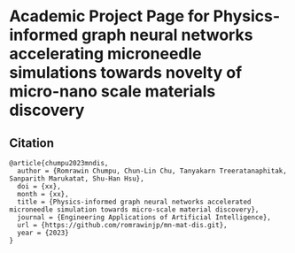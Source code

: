 # Academic Project Page for Physics-informed graph neural networks accelerating microneedle simulations towards novelty of micro-nano scale materials discovery

## Citation
```
@article{chumpu2023mndis,
  author = {Romrawin Chumpu, Chun-Lin Chu, Tanyakarn Treeratanaphitak, Sanparith Marukatat, Shu-Han Hsu},
  doi = {xx},
  month = {xx},
  title = {Physics-informed graph neural networks accelerated microneedle simulation towards micro-scale material discovery},
  journal = {Engineering Applications of Artificial Intelligence},
  url = {https://github.com/romrawinjp/mn-mat-dis.git},
  year = {2023}
}
```


